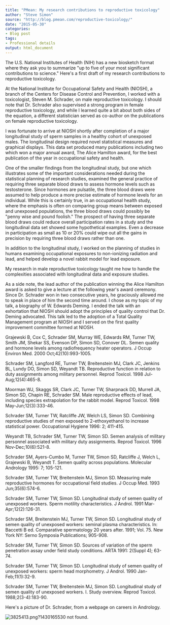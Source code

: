 ```yaml
---
title: "PMean: My research contributions to reproductive toxicology"
author: "Steve Simon"
source: "http://blog.pmean.com/reproductive-toxicology/"
date: "2015-05-30"
categories:
- Blog post
tags:
- Professional details
output: html_document
---
```


The U.S. National Institutes of Health (NIH) has a new biosketch format
where they ask you to summarize "up to five of your most significant
contributions to science." Here's a first draft of my research
contributions to reproductive toxicology.

<!---More--->

At the National Institute for Occupational Safety and Health (NIOSH), a
branch of the Centers for Disease Control and Prevention, I worked with
a toxicologist, Steven M. Schrader, on male reproductive toxicology. I
should note that Dr. Schrader also supervised a strong program in female
reproductive toxicology, and while I learned quite a bit about both
sides of the equation, a different statistician served as co-author on
the publications on female reproductive toxicology.

I was fortunate to arrive at NIOSH shortly after completion of a major
longitudinal study of sperm samples in a healthy cohort of unexposed
males. The longitudinal design required novel statistical measures and
graphical displays. This data set produced many publications including
two which won a major annual award, The Alice Hamilton award, for the
best publication of the year in occupational safety and health.

One of the smaller findings from the longitudinal study, but one which
illustrates some of the important considerations needed during the
statistical planning of research studies, examined the general practice
of requiring three separate blood draws to assess hormone levels such as
testosterone. Since hormones are pulsatile, the three blood draws were
assumed to help produce a more precise estimate of hormone levels for an
individual. While this is certainly true, in an occupational health
study, where the emphasis is often on comparing group means between
exposed and unexposed populations, the three blood draws could possibly
be "penny wise and pound foolish." The prospect of having three separate
blood draws could reduce overall participation rates in a study and the
longitudinal data set showed some hypothetical examples. Even a decrease
in participation as small as 10 or 20% could wipe out all the gains in
precision by requiring three blood draws rather than one.

In addition to the longitudinal study, I worked on the planning of
studies in humans examining occupational exposures to non-ionizing
radiation and lead, and helped develop a novel rabbit model for lead
exposure.

My research in male reproductive toxicology taught me how to handle the
complexities associated with longitudinal data and exposure studies.

As a side note, the lead author of the publication winning the Alice
Hamilton award is asked to give a lecture at the following year's award
ceremony. Since Dr. Schrader won in two consecutive years, he graciously
allowed me to speak in place of him the second time around. I chose as
my topic of my talk, a biography of W. Edwards Deming. I ended the talk
with an exhortation that NIOSH should adopt the principles of quality
control that Dr. Deming advocated. This talk led to the adoption of a
Total Quality Management program at NIOSH and I served on the first
quality improvement committee formed at NIOSH.

Grajewski B, Cox C, Schrader SM, Murray WE, Edwards RM, Turner TW, Smith
JM, Shekar SS, Evenson DP, Simon SD, Conover DL. Semen quality and
hormone levels among radiofrequency heater operators. J Occup Environ
Med. 2000 Oct;42(10):993-1005.

Schrader SM, Langford RE, Turner TW, Breitenstein MJ, Clark JC, Jenkins
BL, Lundy DO, Simon SD, Weyandt TB. Reproductive function in relation to
duty assignments among military personnel. Reprod Toxicol. 1998
Jul-Aug;12(4):465-8.

Moorman WJ, Skaggs SR, Clark JC, Turner TW, Sharpnack DD, Murrell JA,
Simon SD, Chapin RE, Schrader SM. Male reproductive effects of lead,
including species extrapolation for the rabbit model. Reprod Toxicol.
1998 May-Jun;12(3):333-46.

Schrader SM, Turner TW, Ratcliffe JW, Welch LS, Simon SD. Combining
reproductive studies of men exposed to 2-ethoxyethanol to increase
statistical power. Occupational Hygiene 1996: 2; 411-415.

Weyandt TB, Schrader SM, Turner TW, Simon SD. Semen analysis of military
personnel associated with military duty assignments. Reprod Toxicol.
1996 Nov-Dec;10(6):521-8.

Schrader SM, Ayers-Cumbo M, Turner TW, Simon SD, Ratcliffe J, Welch L,
Grajewski B, Weyandt T. Semen quality across populations. Molecular
Andrology 1995: 7; 105-121.

Schrader SM, Turner TW, Breitenstein MJ, Simon SD. Measuring male
reproductive hormones for occupational field studies. J Occup Med. 1993
Jun;35(6):574-6.

Schrader SM, Turner TW, Simon SD. Longitudinal study of semen quality of
unexposed workers. Sperm motility characteristics. J Androl. 1991
Mar-Apr;12(2):126-31.

Schrader SM, Breitenstein MJ, Turner TW, Simon SD. Longitudinal study of
semen quality of unexposed workers: seminal plasma characteristics. In:
Baccetti B ed. Comparative spermatology 20 years after. 1991; Vol. 75.
New York NY: Serno Symposia Publications; 905-908.

Schrader SM, Turner TW, Simon SD. Sources of variation of the sperm
penetration assay under field study conditions. ARTA 1991: 2(Suppl 4);
63-74.

Schrader SM, Turner TW, Simon SD. Longitudinal study of semen quality of
unexposed workers: sperm head morphometry. J Androl. 1990
Jan-Feb;11(1):32-9.

Schrader SM, Turner TW, Breitenstein MJ, Simon SD. Longitudinal study of
semen quality of unexposed workers. I. Study overview. Reprod Toxicol.
1988;2(3-4):183-90.

Here's a picture of Dr. Schrader, from a webpage on careers in
Andrology.

![3825413.png?1430165530 not found.](http://www.pmean.com/images/images/15/reproductive-toxicology01.png)


